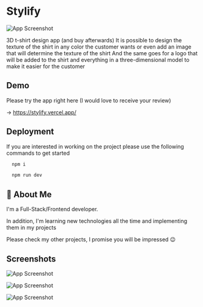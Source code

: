 
# Stylify
![App Screenshot](https://res.cloudinary.com/de2rdmsca/image/upload/v1703774594/tilify_lib1xh.png)

3D t-shirt design app (and buy afterwards)
It is possible to design the texture of the shirt in any color the customer wants or even add an image that will determine the texture of the shirt
And the same goes for a logo that will be added to the shirt and everything in a three-dimensional model to make it easier for the customer

## Demo

Please try the app right here (I would love to receive your review)

-> https://stylify.vercel.app/

## Deployment
If you are interested in working on the project please use the following commands to get started

```bash
  npm i
```
```bash
  npm run dev
```


## 🚀 About Me
I'm a Full-Stack/Frontend developer.

In addition, I'm learning new technologies all the time and implementing them in my projects

Please check my other projects, I promise you will be impressed 😉


## Screenshots

![App Screenshot](https://res.cloudinary.com/de2rdmsca/image/upload/v1703774889/Screenshot_2023-12-28_164614_bf3ysx.png)

![App Screenshot](https://res.cloudinary.com/de2rdmsca/image/upload/v1703774889/Screenshot_2023-12-28_164741_v5nuu0.png)

![App Screenshot](https://res.cloudinary.com/de2rdmsca/image/upload/v1703774888/Screenshot_2023-12-28_164520_fxeanc.png)

